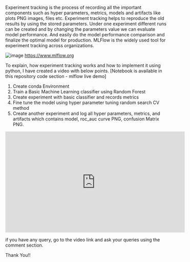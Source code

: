 Experiment tracking is the process of recording all the important components such as hyper parameters, metrics, models and artifacts like plots PNG images, files etc. Experiment tracking helps to reproduce the old results by using the stored parameters. Under one experiment different runs can be created and by changing the parameters value we can evaluate model performance. And easily do the model performance comparison and finalize the optimal model for production. MLFlow is the widely used tool for experiment tracking across organizations.

![image](https://user-images.githubusercontent.com/40880107/179552894-d844cbf7-652e-4e56-bc31-f2018043cb5a.png)
https://www.mlflow.org

To explain, how experiment tracking works and how to implement it using python, I have created a video with below points. [Notebook is available in this repository code section - mlflow live demo]

1. Create conda Environment
2. Train a Basic Machine Learning classifier using Random Forest
3. Create experiment with basic classifier and records metrics
4. Fine tune the model using hyper parameter tuning random search CV method
5. Create another experiment and log all hyper parameters, metrics, and artifacts which contains model, roc_auc curve PNG, confusion Matrix PNG.

<iframe width="560" height="315" src="https://www.youtube.com/embed/r0do1KVEGqM" title="YouTube video player" frameborder="0" allow="accelerometer; autoplay; clipboard-write; encrypted-media; gyroscope; picture-in-picture" allowfullscreen></iframe>

if you have any query, go to the video link and ask your queries using the comment section.

Thank You!!
